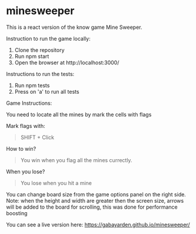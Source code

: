 # minesweeper
This is a react version of the know game Mine Sweeper.

Instruction to run the game locally:
1. Clone the repository
2. Run npm start
3. Open the browser at http://localhost:3000/

Instructions to run the tests:
1. Run npm tests
2. Press on 'a' to run all tests

Game Instructions:

You need to locate all the mines by mark the cells with flags

Mark flags with:
> SHIFT + Click

How to win?
>You win when you flag all the mines currectly.

When you lose?
>You lose when you hit a mine

You can change board size from the game options panel on the right side.
Note: when the height and width are greater then the screen size, arrows will be added to the board for scrolling, this was done for performance boosting

You can see a live version here:
https://gabayarden.github.io/minesweeper/

